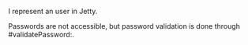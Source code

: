 I represent an user in Jetty.

Passwords are not accessible, but password validation is done through #validatePassword:.